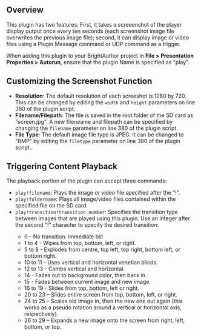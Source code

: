 Overview
---------
<p>This plugin has two features: First, it takes a screeenshot of the player display output once every ten seconds (each screenshot image file overwrites the previous image file); second, it can display image or video files using a Plugin Message command or UDP command as a trigger.</p>

<p>When adding this plugin to your BrightAuthor project in <strong>File > Presentation Properties > Autorun</strong>, ensure that the plugin <storng>Name</strong> is specified as "play".</p>

Customizing the Screenshot Function
-----------------------------------
<ul>
<li><strong>Resolution</strong>: The default resolution of each screeshot is 1280 by 720. This can be changed by editing the <code>width</code> and <code>height</code> parameters on line 380 of the plugin script.</li>
<li><strong>Filename/Filepath</strong>: The file is saved in the root folder of the SD card as "screen.jpg". A new fileneame and filepath can be specified by changing the <code>filename</code> parameter on line 380 of the plugin script.</li>
<li><strong>File Type</strong>: The default image file type is JPEG. It can be changed to "BMP" by editing the  <code>filetype</code> parameter on line 380 of the plugin script..</li>
</ul>

Triggering Content Playback
---------------------------
<p>The playback portion of the plugin can accept three commands:</p> 
<ul>
<li><code>play!filename</code>: Plays the image or video file specified after the "!".</li>
<li><code>play!foldername</code>: Plays all image/video files contained within the specified file on the SD card.</li>
<li><code>play!transition!transition_number</code>: Specifies the transition type between images that are played using this plugin. Use an integer after the second "!" character to specify the desired transition:</li>
<ul>
<li>0 - No transition: immediate blit</li>
<li>1 to 4 - Wipes from top, bottom, left, or right.</li>
<li>5 to 8 - Explodes from centre, top left, top right, bottom left, or bottom right.</li>
<li>10 to 11 - Uses vertical and horizontal venetian blinds.</li>
<li>12 to 13 - Combs vertical and horizontal.</li>
<li>14 - Fades out to background color, then back in.</li>
<li>15 - Fades between current image and new image.</li>
<li>16 to 19 - Slides from top, bottom, left or right.</li>
<li>20 to 23 – Slides entire screen from top, bottom, left, or right.</li>
<li>24 to 25 – Scales old image in, then the new one out again (this works as a pseudo rotation around a vertical or horizontal axis, respectively).</li>
<li>26 to 29 – Expands a new image onto the screen from right, left, bottom, or top.</li>
</ul>
</ul>

